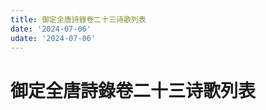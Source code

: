 ```yaml
---
title: 御定全唐詩錄卷二十三诗歌列表
date: '2024-07-06'
udate: '2024-07-06'
---
```

# 御定全唐詩錄卷二十三诗歌列表

<PoemList :list="poems" :authorMap="authorMap" :chapternum="23" />

<script setup>
const chapter = '卷二十三';
import poems from '/data/qtsl/卷二十三/poems.json'
import authorMap from '/data/qtsl/卷二十三/author.json'
</script>
